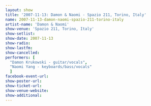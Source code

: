 ```yaml
---
layout: show
title: '2007-11-13: Damon & Naomi - Spazio 211, Torino, Italy'
name: 2007-11-13-damon-naomi-spazio-211-torino-italy
artist-name: 'Damon & Naomi'
show-venue: 'Spazio 211, Torino, Italy'
show-setlist: 
show-date: 2007-11-13
show-radio: 
show-lastfm: 
show-cancelled: 
performers: [
  "Damon Krukowski - guitar/vocals",
  "Naomi Yang - keyboards/bass/vocals"
  ]
facebook-event-url: 
show-poster-url: 
show-ticket-url: 
show-venue-website: 
show-additional: 
---
```


